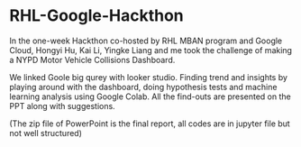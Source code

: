 # RHL-Google-Hackthon
In the one-week Hackthon co-hosted by RHL MBAN program and Google Cloud, Hongyi Hu, Kai Li, Yingke Liang and me took the challenge of making a NYPD Motor Vehicle Collisions Dashboard.


We linked Goole big qurey with looker studio. Finding trend and insights by playing around with the dashboard, doing hypothesis tests and machine learning analysis using Google Colab. All the find-outs are presented on the PPT along with suggestions.


(The zip file of PowerPoint is the final report, all codes are in jupyter file but not well structured)
